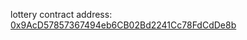 lottery contract address: [0x9AcD57857367494eb6CB02Bd2241Cc78FdCdDe8b](https://sepolia-blockscout.lisk.com/address/0x9AcD57857367494eb6CB02Bd2241Cc78FdCdDe8b#code)